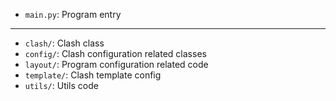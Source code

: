 - `main.py`: Program entry
---
- `clash/`: Clash class
- `config/`: Clash configuration related classes
- `layout/`: Program configuration related code
- `template/`: Clash template config
- `utils/`: Utils code